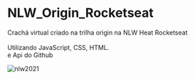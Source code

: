 # NLW_Origin_Rocketseat
Crachá virtual criado na trilha origin na NLW Heat Rocketseat <br><br>
Utilizando JavaScript, CSS, HTML. <br>
e Api do Github

![nlw2021](https://user-images.githubusercontent.com/43585708/174883216-ea7687d0-3316-4a40-902a-9f29115366f3.png)
